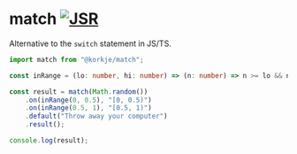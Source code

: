 # match [![JSR](https://jsr.io/badges/@korkje/match)](https://jsr.io/@korkje/match)

Alternative to the `switch` statement in JS/TS.

```ts
import match from "@korkje/match";

const inRange = (lo: number, hi: number) => (n: number) => n >= lo && n < hi;

const result = match(Math.random())
    .on(inRange(0, 0.5), "[0, 0.5)")
    .on(inRange(0.5, 1), "[0.5, 1)")
    .default("Throw away your computer")
    .result();

console.log(result); 
```

